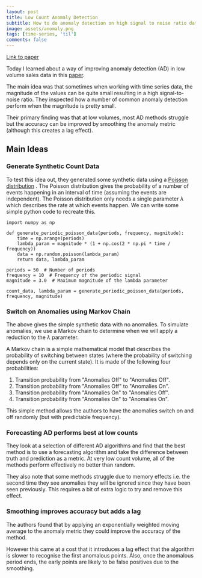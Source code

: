 ```yaml
---
layout: post
title: Low Count Anomaly Detection
subtitle: How to do anomaly detection on high signal to noise ratio data.
image: assets/anomaly.png
tags: [time-series, 'til']
comments: false
---
```


[Link to paper](https://arxiv.org/abs/2308.12925)

Today I learned about a way of improving anomaly detection (AD) in low volume sales data in this [paper](https://arxiv.org/abs/2308.12925).

The main idea was that sometimes when working with time series data, the magnitude of the values can be quite small resulting in a high signal-to-noise ratio. They inspected how a number of common anomaly detection perform when the magnitude is pretty small.

Their primary finding was that at low volumes, most AD methods struggle but the accuracy can be improved by smoothing the anomaly metric (although this creates a lag effect).

## Main Ideas

### Generate Synthetic Count Data

To test this idea out, they generated some synthetic data using a [Poisson distribution](https://en.wikipedia.org/wiki/Poisson_distribution) . The Poisson distribution gives the probability of a number of events happening in an interval of time (assuming the events are independent). The Poisson distribution only needs a single parameter $\lambda$ which describes the rate at which events happen.  We can write some simple python code to recreate this.

```
import numpy as np

def generate_periodic_poisson_data(periods, frequency, magnitude):
    time = np.arange(periods)
    lambda_param = magnitude * (1 + np.cos(2 * np.pi * time / frequency))
    data = np.random.poisson(lambda_param)
    return data, lambda_param

periods = 50  # Number of periods
frequency = 10  # Frequency of the periodic signal
magnitude = 3.0  # Maximum magnitude of the lambda parameter

count_data, lambda_param = generate_periodic_poisson_data(periods, frequency, magnitude)
```


### Switch on Anomalies using Markov Chain

The above gives the simple synthetic data with no anomalies. To simulate anomalies, we use a Markov chain to determine when we will apply a reduction to the $\lambda$ parameter.

A Markov chain is a simple mathematical model that describes the probability of switching between states (where the probability of switching depends only on the current state). It is made of the following four probabilities:

1. Transition probability from "Anomalies Off" to "Anomalies Off".
2. Transition probability from "Anomalies Off" to "Anomalies On".
3. Transition probability from "Anomalies On" to "Anomalies Off".
4. Transition probability from "Anomalies On" to "Anomalies On".

This simple method allows the authors to have the anomalies switch on and off randomly (but with predictable frequency).

### Forecasting AD performs best at low counts
They look at a selection of different AD algorithms and find that the best method is to use a forecasting algorithm and take the difference between truth and prediction as a metric. At very low count volume, all of the methods perform effectively no better than random.

They also note that some methods struggle due to memory effects i.e. the second time they see anomalies they will be ignored since they have been seen previously. This requires a bit of extra logic to try and remove this effect.

### Smoothing improves accuracy but adds a lag

The authors found that by applying an exponentially weighted moving average to the anomaly metric they could improve the accuracy of the method.

However this came at a cost that it introduces a lag effect that the algorithm is slower to recognise the first anomalous points. Also, once the anomalous period ends, the early points are likely to be false positives due to the smoothing.
